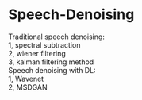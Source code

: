 # Speech-Denoising
Traditional speech denoising:\
1, spectral subtraction \
2, wiener filtering \
3, kalman filtering method \
Speech denoising with DL:\
1, Wavenet\
2, MSDGAN
